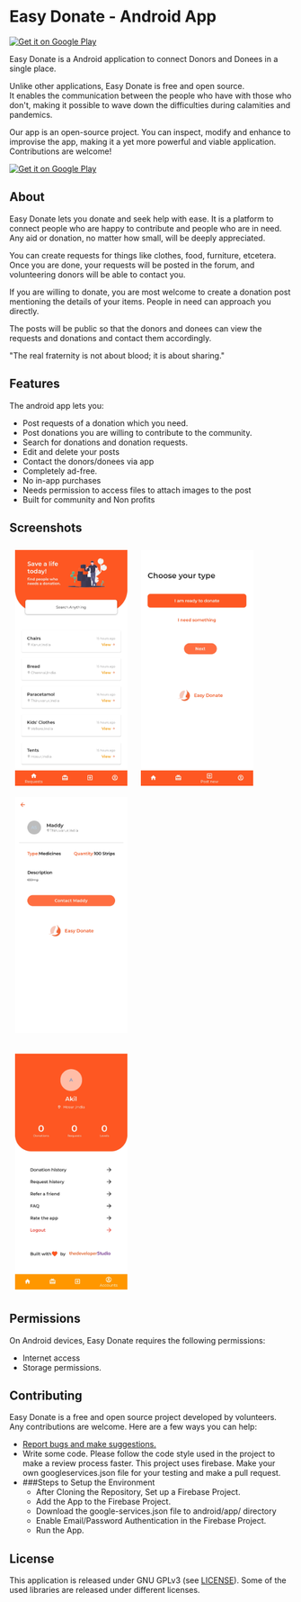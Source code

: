 # Easy Donate - Android App 

<p align="left">
<a href="https://play.google.com/store/apps/details?id=com.thedeveloperstudio.easydonatefinal">
    <img alt="Get it on Google Play"
        height="80"
        src="https://i.ibb.co/jkDKbRm/png.png" /></a></p>

Easy Donate is a Android application to connect Donors and Donees in a single place.

Unlike other applications, Easy Donate is free and open source.  
It enables the communication between the people who have with those who don't, making it possible to wave down the difficulties during calamities and pandemics.

Our app is an open-source project. You can inspect, modify and enhance to improvise the app, making it a yet more powerful and viable application.
Contributions are welcome!

<p align="left">
<a href="https://play.google.com/store/apps/details?id=com.thedeveloperstudio.easydonatefinal">
    <img alt="Get it on Google Play"
        height="80"
        src="https://play.google.com/intl/en_us/badges/images/generic/en_badge_web_generic.png" />
</a>  
</p>
        
 ## About

Easy Donate lets you donate and seek help with ease. It is a platform to connect people who are happy to contribute and people who are in need. Any aid or donation, no matter how small, will be deeply appreciated.

You can create requests for things like clothes, food, furniture, etcetera. Once you are done, your requests will be posted in the forum, and volunteering donors will be able to contact you.

If you are willing to donate, you are most welcome to create a donation post mentioning the details of your items. People in need can approach you directly.

The posts will be public so that the donors and donees can view the requests and donations and contact them accordingly.

"The real fraternity is not about blood; it is about sharing."

## Features

The android app lets you:
- Post requests of a donation which you need.
- Post donations you are willing to contribute to the community.
- Search for donations and donation requests.
- Edit and delete your posts
- Contact the donors/donees via app
- Completely ad-free.
- No in-app purchases
- Needs permission to access files to attach images to the post
- Built for community and Non profits

## Screenshots

[<img src="https://github.com/The-Developer-Studio/Easy-Donate-Android/blob/master/readme/Screenshot_20210814-133023.jpg" align="center"
width="200"
    hspace="10" vspace="10">](https://github.com/The-Developer-Studio/Easy-Donate-Android/blob/master/readme/Screenshot_20210814-133023.jpg)
[<img src="https://github.com/The-Developer-Studio/Easy-Donate-Android/blob/master/readme/Screenshot_20210814-133030.jpg" align="center"
width="200"
    hspace="10" vspace="10">](https://github.com/The-Developer-Studio/Easy-Donate-Android/blob/master/readme/Screenshot_20210814-133030.jpg)
[<img src="https://github.com/The-Developer-Studio/Easy-Donate-Android/blob/master/readme/Screenshot_20210814-133040.jpg" align="center"
width="200"
    hspace="10" vspace="10">](https://github.com/The-Developer-Studio/Easy-Donate-Android/blob/master/readme/Screenshot_20210814-133040.jpg)
    <br><br>
[<img src="https://github.com/The-Developer-Studio/Easy-Donate-Android/blob/master/readme/Screenshot_20210814-133047.jpg" align="center"
width="200"
    hspace="10" vspace="10">](https://github.com/The-Developer-Studio/Easy-Donate-Android/blob/master/readme/Screenshot_20210814-133047.jpg)

## Permissions

On Android devices, Easy Donate requires the following permissions:
- Internet access
- Storage permissions.

## Contributing

Easy Donate is a free and open source project developed by volunteers. Any contributions are welcome. Here are a few ways you can help:
 * [Report bugs and make suggestions.](https://github.com/The-Developer-Studio/Easy-Donate-Android/issues)
 * Write some code. Please follow the code style used in the project to make a review process faster. This project uses firebase. Make your own googleservices.json file for your testing and make a pull request.
 * ###Steps to Setup the Environment
    * After Cloning the Repository, Set up a Firebase Project.
    * Add the App to the Firebase Project.
    * Download the google-services.json file to android/app/ directory
    * Enable Email/Password Authentication in the Firebase Project.
    * Run the App.

## License

This application is released under GNU GPLv3 (see [LICENSE](LICENSE)).
Some of the used libraries are released under different licenses.
